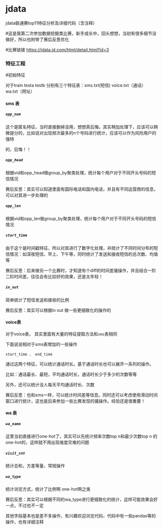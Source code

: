 # jdata

jdata联通赛top11特征分析及详细代码（含注释）

#这是我第二次参加数据挖掘类比赛，新手成长中，回头想想，当初有很多细节没做好，所以也附带了赛后反思优化

#比赛链接  https://jdata.jd.com/html/detail.html?id=3

### 特征工程

#初始特征

对于train testa testb 分别有三个特征表：sms.txt(短信) voice.txt（通话）  wa.txt（网址）

#### sms 表

##### `opp_num`

这个是匿名特征，当时直接删掉没用，想想真后悔，其实稍加处理下，应该可以稍微提分的，比如说对出现频次最多的n个号码进行统计，应该可以作为风险用户的强特

的，后悔！！


##### `opp_head`

根据vid和opp_head做group_by聚类处理，统计每个用户对于不同开头号码的短信情况

赛后反思：其实可以知道里面有国际电话和国内电话，并且有不同运营商的信息，可以对其进一步处理的



##### `opp_len`

 根据vid和opp_len做group_by聚类处理，统计每个用户对于不同开头号码的短信情况


##### `start_time`
由于这个是时间戳特征，所以对其进行了数字化处理，并统计了不同时间分布的短信情况：如深夜短信、早上、下午等，同时统计了发送和接收短信的总次数、均值等

赛后反思：后来做另一个比赛时，才知道有个diff的时间差骚操作，并且结合一阶二阶时间差，往往会有比较好的效果，还是太年轻！


##### `in_out`

简单统计了短信发送和接收的比例

赛后反思：其实可以根据in out 做一些更细致化的操作的


#### voice表

对于voice表， 其实里面有大量的特征提取方法和`sms`表相同

下面说说相对于sms表增加的一些操作

`start_time 、 end_time`

通过这两个特征，可以统计通话时长。基于通话时长也可以展开一系列的操作。

比如：通话最长、最短，平均通话时长，通话时长少于多少的次数等等

另外，还可以统计没人每天平均通话时长、次数

赛后反思：也和sms一样，可以统计时间差等信息。同时还可以考虑使用滑动时间窗口进行统计，这也是后来参加一些比赛发现的骚操作。经验还是很重要！


#### wa 表

##### `wa_name`

这里当初直接进行one-hot了，其实可以先统计频率次数top n和最少次数top n 的one-hot的，这样就不用出现维度灾难的问题

##### `visit_cnt`

统计总和，方差等量，常规操作


##### `wa_type`

统计浏览方式，统计了比例啊 one-hot啊之类

赛后反思：其实可以根据不同的wa_type进行更细致化的统计，这样可能效果会好一点，不过也不一定

其他字段基本也是差不多操作，有兴趣欢迎浏览代码，代码中有一些pandas等的操作，也有详细注释



